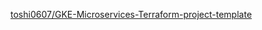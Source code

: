 [toshi0607/GKE-Microservices-Terraform-project-template](https://github.com/toshi0607/Learning-Terraform-with-GCP)
